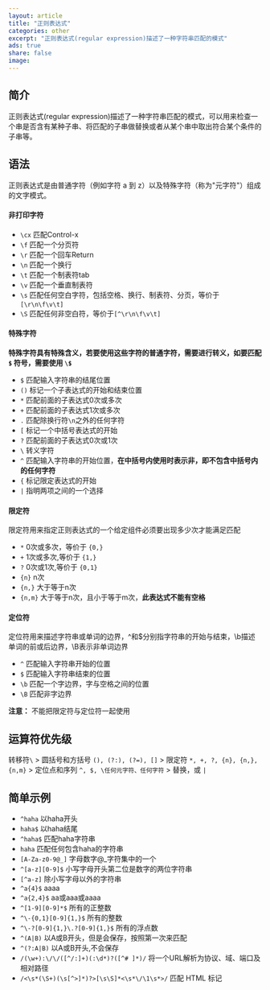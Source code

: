 ```yaml
---
layout: article
title: "正则表达式"
categories: other
excerpt: "正则表达式(regular expression)描述了一种字符串匹配的模式"
ads: true
share: false
image:
---
```



## 简介

正则表达式(regular expression)描述了一种字符串匹配的模式，可以用来检查一个串是否含有某种子串、将匹配的子串做替换或者从某个串中取出符合某个条件的子串等。

## 语法

正则表达式是由普通字符（例如字符 a 到 z）以及特殊字符（称为"元字符"）组成的文字模式。

#### 非打印字符

* `\cx` 匹配Control-x
* `\f` 匹配一个分页符
* `\r` 匹配一个回车Return
* `\n` 匹配一个换行
* `\t` 匹配一个制表符tab
* `\v` 匹配一个垂直制表符
* `\s` 匹配任何空白字符，包括空格、换行、制表符、分页，等价于 `[\r\n\f\v\t]`
* `\S` 匹配任何非空白符，等价于`[^\r\n\f\v\t]`

#### 特殊字符

**特殊字符具有特殊含义，若要使用这些字符的普通字符，需要进行转义，如要匹配 `$` 符号，需要使用 `\$`**

* `$` 匹配输入字符串的结尾位置
* `()` 标记一个子表达式的开始和结束位置
* `*` 匹配前面的子表达式0次或多次
* `+` 匹配前面的子表达式1次或多次
* `.` 匹配除换行符`\n`之外的任何字符
* `[` 标记一个中括号表达式的开始
* `?` 匹配前面的子表达式0次或1次
* `\` 转义字符
* `^` 匹配输入字符串的开始位置，**在中括号内使用时表示非，即不包含中括号内的任何字符**
* `{` 标记限定表达式的开始
* `|` 指明两项之间的一个选择

#### 限定符

限定符用来指定正则表达式的一个给定组件必须要出现多少次才能满足匹配

* `*` 0次或多次，等价于 `{0,}`
* `+` 1次或多次,等价于 `{1,}`
* `?` 0次或1次,等价于 `{0,1}`
* `{n}` n次
* `{n,}` 大于等于n次
* `{n,m}` 大于等于n次，且小于等于m次，**此表达式不能有空格**

#### 定位符

定位符用来描述字符串或单词的边界，^和$分别指字符串的开始与结束，\b描述单词的前或后边界，\B表示非单词边界

* `^` 匹配输入字符串开始的位置
* `$` 匹配输入字符串结束的位置
* `\b` 匹配一个字边界，字与空格之间的位置
* `\B` 匹配非字边界

**注意：** 不能把限定符与定位符一起使用

## 运算符优先级

转移符`\` > 圆括号和方括号 `(), (?:), (?=), []` > 限定符 `*, +, ?, {n}, {n,}, {n,m}` > 定位点和序列 `^, $, \任何元字符、任何字符` > 替换，或 `|`

## 简单示例

* `^haha` 以haha开头
* `haha$` 以haha结尾
* `^haha$` 匹配haha字符串
* `haha` 匹配任何包含haha的字符串
* `[A-Za-z0-9@_]` 字母数字@_字符集中的一个
* `^[a-z][0-9]$` 小写字母开头第二位是数字的两位字符串
* `[^a-z]` 除小写字母以外的字符串
* `^a{4}$` aaaa
* `^a{2,4}$` aa或aaa或aaaa
* `^[1-9][0-9]*$` 所有的正整数
* `^\-{0,1}[0-9]{1,}$` 所有的整数
* `^\-?[0-9]{1,}\.?[0-9]{1,}$` 所有的浮点数
* `^(A|B)` 以A或B开头，但是会保存，按照第一次来匹配
* `^(?:A|B)` 以A或B开头,不会保存
* `/(\w+):\/\/([^/:]+)(:\d*)?([^# ]*)/` 将一个URL解析为协议、域、端口及相对路径
* `/<\s*(\S+)(\s[^>]*)?>[\s\S]*<\s*\/\1\s*>/` 匹配 HTML 标记